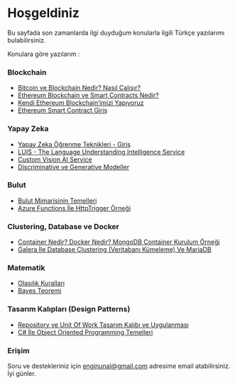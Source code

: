 # Hoşgeldiniz

Bu sayfada son zamanlarda ilgi duyduğum konularla ilgili Türkçe yazılarımı bulabilirsiniz. 


Konulara göre yazılarım :

### Blockchain
* [Bitcoin ve Blockchain Nedir? Nasıl Çalışır?](https://enginunal.github.io/BitcoinAndBlockchain)
* [Ethereum Blockchain ve Smart Contracts Nedir?](https://enginunal.github.io/EthereumGiris)
* [Kendi Ethereum Blockchain’imizi Yapıyoruz](https://enginunal.github.io/EthereumBlockchainYapimi)
* [Ethereum Smart Contract Giriş](https://enginunal.github.io/EthereumSmartContractUygulama)


### Yapay Zeka
* [Yapay Zeka Öğrenme Teknikleri - Giriş](https://enginunal.github.io/YapayZekaOgrenmeTeknikleri)
* [LUIS - The Language Understanding Intelligence Service](https://enginunal.github.io/LUIS)
* [Custom Vision AI Service](https://enginunal.github.io/CustomVisionAI)
* [Discriminative ve Generative Modeller](https://enginunal.github.io/DiscriminativeVeGenerative)


### Bulut
* [Bulut Mimarisinin Temelleri](https://enginunal.github.io/BulutTemelleri)
* [Azure Functions İle HttpTrigger Örneği](https://enginunal.github.io/AzureFunctionHttpTrigger)


### Clustering, Database ve Docker 
* [Container Nedir? Docker Nedir? MongoDB Container Kurulum Örneği](https://enginunal.github.io/DockerMongoDB)
* [Galera İle Database Clustering (Veritabanı Kümeleme) Ve MariaDB](https://enginunal.github.io/DatabaseClusterAndMariaDB)


### Matematik
* [Olasılık Kuralları](https://enginunal.github.io/OlasilikKurallari)
* [Bayes Teoremi](https://enginunal.github.io/BayesTeoremi)


### Tasarım Kalıpları (Design Patterns)
* [Repository ve Unit Of Work Tasarım Kalıbı ve Uygulanması](https://enginunal.github.io/RepositoryVeUnitOfWork)  
* [C# İle Object Oriented Programming Temelleri](https://enginunal.github.io/OOPTemelleri)  







  
  
  
### Erişim

Soru ve destekleriniz için enginunal@gmail.com adresime email atabilirsiniz. İyi günler.

